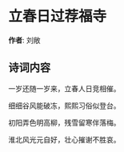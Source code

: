# 立春日过荐福寺

**作者**: 刘敞

## 诗词内容

一岁还随一岁来，立春人日竞相催。

细细谷风能破冻，熙熙习俗似登台。

初阳弄色明高柳，残雪留寒伴落梅。

淮北风光元自好，壮心摧谢不胜哀。

